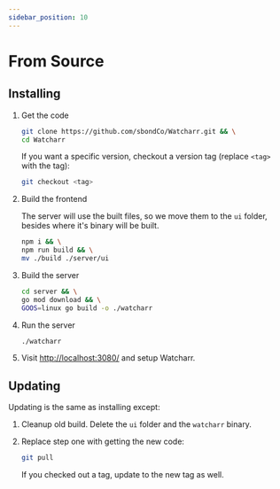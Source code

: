 ```yaml
---
sidebar_position: 10
---
```


# From Source

## Installing

1. Get the code

   ```bash
   git clone https://github.com/sbondCo/Watcharr.git && \
   cd Watcharr
   ```

   If you want a specific version, checkout a version tag (replace `<tag>` with the tag):

   ```bash
   git checkout <tag>
   ```

2. Build the frontend

   The server will use the built files, so we move them to the `ui` folder, besides where it's binary will be built.

   ```bash
   npm i && \
   npm run build && \
   mv ./build ./server/ui
   ```

3. Build the server

   ```bash
   cd server && \
   go mod download && \
   GOOS=linux go build -o ./watcharr
   ```

4. Run the server

   ```bash
   ./watcharr
   ```

5. Visit [http://localhost:3080/](http://localhost:3080/) and setup Watcharr.

## Updating

Updating is the same as installing except:

1. Cleanup old build. Delete the `ui` folder and the `watcharr` binary.
2. Replace step one with getting the new code:

   ```bash
   git pull
   ```

   If you checked out a tag, update to the new tag as well.
